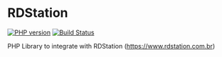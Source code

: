 RDStation
=========

[![PHP version](https://badge.fury.io/ph/rluders%2Frdstation.svg)](https://badge.fury.io/ph/rluders%2Frdstation) [![Build Status](https://travis-ci.org/rluders/rdstation.svg?branch=master)](https://travis-ci.org/rluders/rdstation)

PHP Library to integrate with RDStation (https://www.rdstation.com.br)